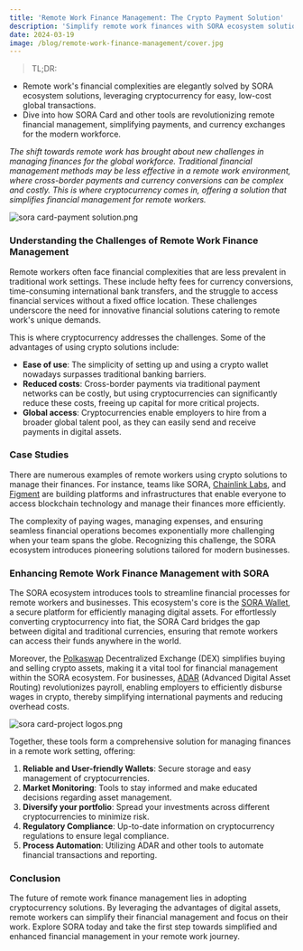 ```yaml
---
title: 'Remote Work Finance Management: The Crypto Payment Solution'
description: 'Simplify remote work finances with SORA ecosystem solutions. Explore how SORA Card and tools streamline global transactions and revolutionize financial management for modern remote teams.'
date: 2024-03-19
image: /blog/remote-work-finance-management/cover.jpg
---
```


> TL;DR:
> 
- Remote work's financial complexities are elegantly solved by SORA ecosystem solutions, leveraging cryptocurrency for easy, low-cost global transactions.
- Dive into how SORA Card and other tools are revolutionizing remote financial management, simplifying payments, and currency exchanges for the modern workforce.

*The shift towards remote work has brought about new challenges in managing finances for the global workforce. Traditional financial management methods may be less effective in a remote work environment, where cross-border payments and currency conversions can be complex and costly. This is where cryptocurrency comes in, offering a solution that simplifies financial management for remote workers.*

![sora card-payment solution.png](https://prod-files-secure.s3.us-west-2.amazonaws.com/60b12b52-a589-4d53-8dd7-c112c8359650/c41bb787-e441-4a4a-a921-f7b32cb9b129/sora_card-payment_solution.png)

### **Understanding the Challenges of Remote Work Finance Management**

Remote workers often face financial complexities that are less prevalent in traditional work settings. These include hefty fees for currency conversions, time-consuming international bank transfers, and the struggle to access financial services without a fixed office location. These challenges underscore the need for innovative financial solutions catering to remote work's unique demands. 

This is where cryptocurrency addresses the challenges. Some of the advantages of using crypto solutions include:

- **Ease of use**: The simplicity of setting up and using a crypto wallet nowadays surpasses traditional banking barriers.
- **Reduced costs**: Cross-border payments via traditional payment networks can be costly, but using cryptocurrencies can significantly reduce these costs, freeing up capital for more critical projects.
- **Global access**: Cryptocurrencies enable employers to hire from a broader global talent pool, as they can easily send and receive payments in digital assets.

### **Case Studies**

There are numerous examples of remote workers using crypto solutions to manage their finances. For instance, teams like SORA, [Chainlink Labs](https://chainlinklabs.com/), and [Figment](https://figment.io/) are building platforms and infrastructures that enable everyone to access blockchain technology and manage their finances more efficiently.

The complexity of paying wages, managing expenses, and ensuring seamless financial operations becomes exponentially more challenging when your team spans the globe. Recognizing this challenge, the SORA ecosystem introduces pioneering solutions tailored for modern businesses.

### **Enhancing Remote Work Finance Management with SORA**

The SORA ecosystem introduces tools to streamline financial processes for remote workers and businesses. This ecosystem's core is the [SORA Wallet](https://sora.org/), a secure platform for efficiently managing digital assets. For effortlessly converting cryptocurrency into fiat, the SORA Card bridges the gap between digital and traditional currencies, ensuring that remote workers can access their funds anywhere in the world.

Moreover, the [Polkaswap](http://polkaswap.io) Decentralized Exchange (DEX) simplifies buying and selling crypto assets, making it a vital tool for financial management within the SORA ecosystem. For businesses, [ADAR](https://adar.com/) (Advanced Digital Asset Routing) revolutionizes payroll, enabling employers to efficiently disburse wages in crypto, thereby simplifying international payments and reducing overhead costs.

![sora card-project logos.png](https://prod-files-secure.s3.us-west-2.amazonaws.com/60b12b52-a589-4d53-8dd7-c112c8359650/3ed15a8c-7d5e-43cd-85af-1a7e45369d2f/sora_card-project_logos.png)

Together, these tools form a comprehensive solution for managing finances in a remote work setting, offering:

1. **Reliable and User-friendly Wallets**: Secure storage and easy management of cryptocurrencies.
2. **Market Monitoring**: Tools to stay informed and make educated decisions regarding asset management.
3. **Diversify your portfolio**: Spread your investments across different cryptocurrencies to minimize risk.
4. **Regulatory Compliance**: Up-to-date information on cryptocurrency regulations to ensure legal compliance.
5. **Process Automation**: Utilizing ADAR and other tools to automate financial transactions and reporting.

### **Conclusion**

The future of remote work finance management lies in adopting cryptocurrency solutions. By leveraging the advantages of digital assets, remote workers can simplify their financial management and focus on their work. Explore SORA today and take the first step towards simplified and enhanced financial management in your remote work journey.
